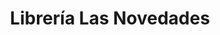 ---
title: "Librería Las Novedades"
url: /caracas/libreria-las-novedades-2a-av-de-montalban/
shop: Bücher
---